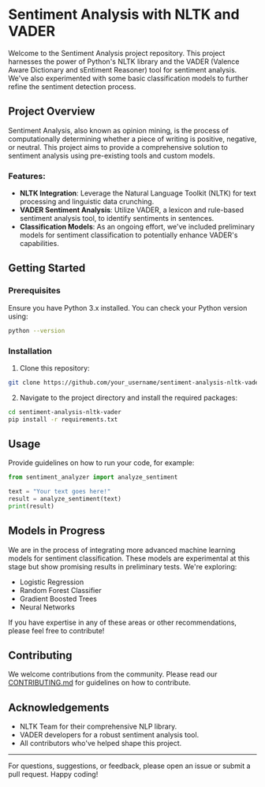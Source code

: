 # Sentiment Analysis with NLTK and VADER

Welcome to the Sentiment Analysis project repository. This project harnesses the power of Python's NLTK library and the VADER (Valence Aware Dictionary and sEntiment Reasoner) tool for sentiment analysis. We've also experimented with some basic classification models to further refine the sentiment detection process. 

## Project Overview

Sentiment Analysis, also known as opinion mining, is the process of computationally determining whether a piece of writing is positive, negative, or neutral. This project aims to provide a comprehensive solution to sentiment analysis using pre-existing tools and custom models.

### Features:
- **NLTK Integration**: Leverage the Natural Language Toolkit (NLTK) for text processing and linguistic data crunching.
- **VADER Sentiment Analysis**: Utilize VADER, a lexicon and rule-based sentiment analysis tool, to identify sentiments in sentences.
- **Classification Models**: As an ongoing effort, we've included preliminary models for sentiment classification to potentially enhance VADER's capabilities.

## Getting Started

### Prerequisites

Ensure you have Python 3.x installed. You can check your Python version using:

```bash
python --version
```

### Installation

1. Clone this repository:
```bash
git clone https://github.com/your_username/sentiment-analysis-nltk-vader.git
```

2. Navigate to the project directory and install the required packages:
```bash
cd sentiment-analysis-nltk-vader
pip install -r requirements.txt
```

## Usage

Provide guidelines on how to run your code, for example:

```python
from sentiment_analyzer import analyze_sentiment

text = "Your text goes here!"
result = analyze_sentiment(text)
print(result)
```

## Models in Progress

We are in the process of integrating more advanced machine learning models for sentiment classification. These models are experimental at this stage but show promising results in preliminary tests. We're exploring:

- Logistic Regression
- Random Forest Classifier
- Gradient Boosted Trees
- Neural Networks

If you have expertise in any of these areas or other recommendations, please feel free to contribute!

## Contributing

We welcome contributions from the community. Please read our [CONTRIBUTING.md](CONTRIBUTING.md) for guidelines on how to contribute.

## Acknowledgements

- NLTK Team for their comprehensive NLP library.
- VADER developers for a robust sentiment analysis tool.
- All contributors who've helped shape this project.

---

For questions, suggestions, or feedback, please open an issue or submit a pull request. Happy coding!
